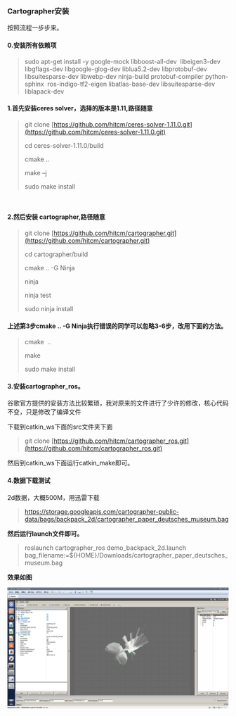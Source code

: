 ### Cartographer安装

按照流程一步步来。

#### 0.安装所有依赖项

> sudo apt-get install -y google-mock libboost-all-dev  libeigen3-dev libgflags-dev libgoogle-glog-dev liblua5.2-dev libprotobuf-dev  libsuitesparse-dev libwebp-dev ninja-build protobuf-compiler python-sphinx  ros-indigo-tf2-eigen libatlas-base-dev libsuitesparse-dev liblapack-dev

#### 1.首先安装ceres solver，选择的版本是1.11,路径随意

> git clone [https://github.com/hitcm/ceres-solver-1.11.0.git](https://github.com/hitcm/ceres-solver-1.11.0.git)
>
> cd ceres-solver-1.11.0/build
>
> cmake ..
>
> make –j
>
> sudo make install

 

#### 2.然后安装 cartographer,路径随意

> git clone [https://github.com/hitcm/cartographer.git](https://github.com/hitcm/cartographer.git)
>
> cd cartographer/build
>
> cmake .. -G Ninja
>
> ninja
>
> ninja test
>
> sudo ninja install

#### 上述第3步cmake .. -G Ninja执行错误的同学可以忽略3-6步，改用下面的方法。

> cmake  ..
>
> make
>
> sudo make install

#### 3.安装cartographer_ros。

谷歌官方提供的安装方法比较繁琐，我对原来的文件进行了少许的修改，核心代码不变，只是修改了编译文件

下载到catkin_ws下面的src文件夹下面

> git clone [https://github.com/hitcm/cartographer_ros.git](https://github.com/hitcm/cartographer_ros.git)

然后到catkin_ws下面运行catkin_make即可。

#### 4.数据下载测试

2d数据，大概500M，用迅雷下载

> https://storage.googleapis.com/cartographer-public-data/bags/backpack_2d/cartographer_paper_deutsches_museum.bag



**然后运行launch文件即可。**

> roslaunch cartographer_ros demo_backpack_2d.launch bag_filename:=${HOME}/Downloads/cartographer_paper_deutsches_museum.bag



**效果如图**

![4](4.jpg)

